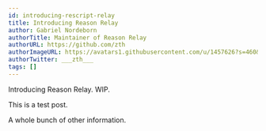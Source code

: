 ```yaml
---
id: introducing-rescript-relay
title: Introducing Reason Relay
author: Gabriel Nordeborn
authorTitle: Maintainer of Reason Relay
authorURL: https://github.com/zth
authorImageURL: https://avatars1.githubusercontent.com/u/1457626?s=460&v=4
authorTwitter: ___zth___
tags: []
---
```


Introducing Reason Relay. WIP.

<!--truncate-->

This is a test post.

A whole bunch of other information.
